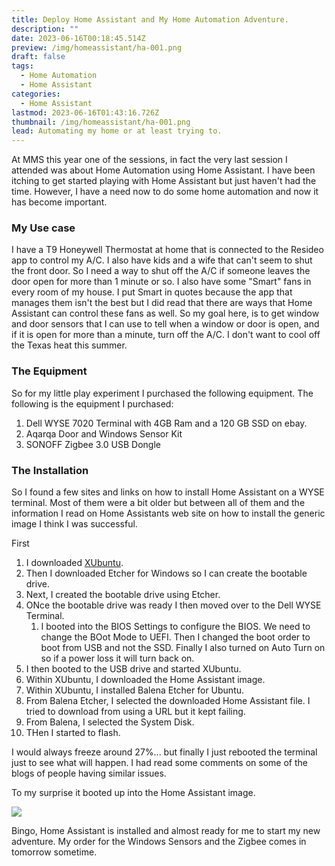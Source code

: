 ```yaml
---
title: Deploy Home Assistant and My Home Automation Adventure.
description: ""
date: 2023-06-16T00:18:45.514Z
preview: /img/homeassistant/ha-001.png
draft: false
tags:
  - Home Automation
  - Home Assistant
categories:
  - Home Assistant
lastmod: 2023-06-16T01:43:16.726Z
thumbnail: /img/homeassistant/ha-001.png
lead: Automating my home or at least trying to.
---
```

At MMS this year one of the sessions, in fact the very last session I attended was about Home Automation using Home Assistant. I have been itching to get started playing with Home Assistant but just haven't had the time.  However, I have a need now to do some home automation and now it has become important.

### My Use case

I have a T9 Honeywell Thermostat at home that is connected to the Resideo app to control my A/C.  I also have kids and a wife that can't seem to shut the front door.  So I need a way to shut off the A/C if someone leaves the door open for more than 1 minute or so.  I also have some "Smart" fans in every room of my house.  I put Smart in quotes because the app that manages them isn't the best but I did read that there are ways that Home Assistant can control these fans as well.  So my goal here, is to get window and door sensors that I can use to tell when a window or door is open, and if it is open for more than a minute, turn off the A/C. I don't want to cool off the Texas heat this summer.

### The Equipment

So for my little play experiment I purchased the following equipment. The following is the equipment I purchased:

1.  Dell WYSE 7020 Terminal with 4GB Ram and a 120 GB SSD on ebay.
2.  Aqarqa Door and Windows Sensor Kit
3.  SONOFF Zigbee 3.0 USB Dongle

### The Installation

So I found a few sites and links on how to install Home Assistant on a WYSE terminal.  Most of them were a bit older but between all of them and the information I read on Home Assistants web site on how to install the generic image I think I was successful.

First

1. I downloaded [XUbuntu](https://xubuntu.org/).
2. Then I downloaded Etcher for Windows so I can create the bootable drive.
3. Next, I created the bootable drive using Etcher.
4. ONce the bootable drive was ready I then moved over to the Dell WYSE Terminal.
   1. I booted into the BIOS Settings to configure the BIOS.  We need to change the BOot Mode to UEFI.  Then I changed the boot order to boot from USB and not the SSD.  Finally I also turned on Auto Turn on so if a power loss it will turn back on.
5. I then booted to the USB drive and started XUbuntu.
6. Within XUbuntu, I downloaded the Home Assistant image.
7. Within XUbuntu, I installed Balena Etcher for Ubuntu.
8. From Balena Etcher, I selected the downloaded Home Assistant file. I tried to download from using a URL but it kept failing.
9. From Balena, I selected the System Disk.
10. THen I started to flash.

I would always freeze around 27%... but finally I just rebooted the terminal just to see what will happen. I had read some comments on some of the blogs of people having similar issues.

To my surprise it booted up into the Home Assistant image.

![](/img/homeassistant/ha-001.png)

Bingo, Home Assistant is installed and almost ready for me to start my new adventure.  My order for the Windows Sensors and the Zigbee comes in tomorrow sometime.

